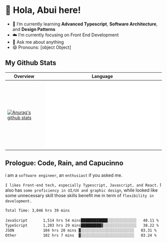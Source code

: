 # 👋 Hola, Abui here!

- 🌱 I’m currently learning **Advanced Typescript**, **Software Architecture**, and **Design Patterns**
- ☁️ I’m currently focusing on Front End Development
- 💬 Ask me about anything
- 😄 Pronouns: [object Object]

## My Github Stats

| Overview | Language |
| --- | --- |
|[![Anurag's github stats](https://github-readme-stats.vercel.app/api?username=abui-am&count_private=true)](https://github.com/anuraghazra/github-readme-stats)|![Language](https://raw.githubusercontent.com/abui-am/stats/c6455f656dfce7acd3951e5ec5b25d72af0b2ee3/generated/languages.svg)|

## Prologue: Code, Rain, and Capucinno
i am a `software engineer`, an `enthusiast` if you asked me. 

`I likes Front-end tech, especially Typescript, Javascript, and React.` I also has `some proficiency in UI/UX and graphic design`, while looked like some unnecessary skill those skills benefit me in term of `flexibility in development.`


<!--START_SECTION:waka-->

```text
Total Time: 3,046 hrs 39 mins

JavaScript       1,514 hrs 54 mins████████████░░░░░░░░░░░░░   48.11 %
TypeScript       1,203 hrs 29 mins█████████▓░░░░░░░░░░░░░░░   38.22 %
JSON             104 hrs 20 mins ▓░░░░░░░░░░░░░░░░░░░░░░░░   03.31 %
Other            102 hrs 7 mins  ▓░░░░░░░░░░░░░░░░░░░░░░░░   03.24 %
```

<!--END_SECTION:waka-->
